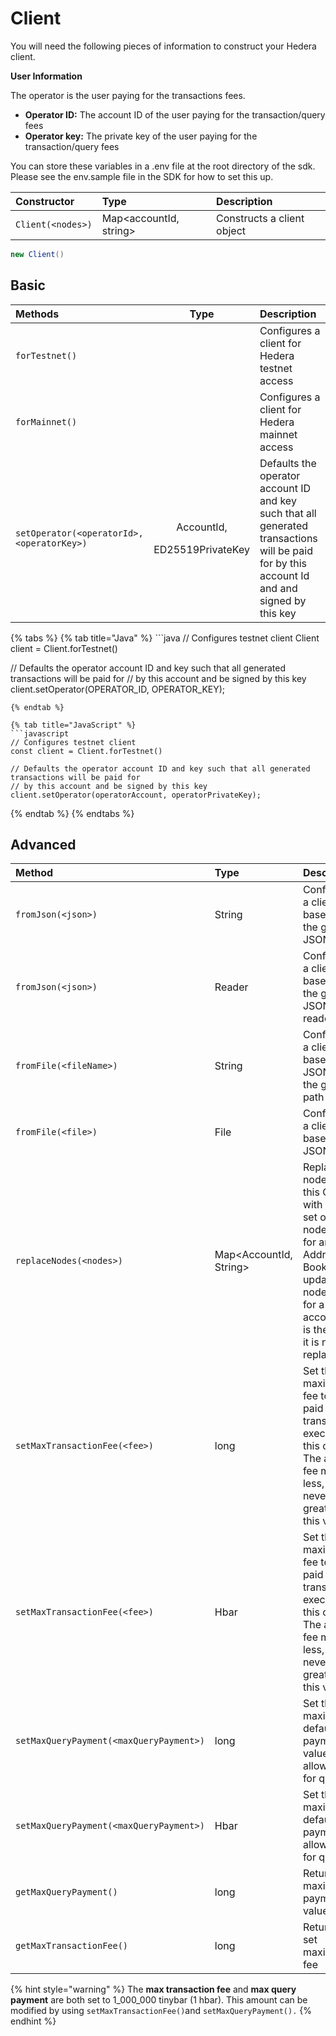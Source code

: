 # Client



You will need the following pieces of information to construct your Hedera client. 

**User Information**

The operator is the user paying for the transactions fees.  

* **Operator ID:** The account ID of the user paying for the transaction/query fees
* **Operator key:** The private key of the user paying for the transaction/query fees

You can store these variables in a .env file at the root directory of the sdk. Please see the env.sample file in the SDK for how to set this up.

| Constructor | Type | Description |
| :--- | :--- | :--- |
| `Client(<nodes>)` | Map&lt;accountId, string&gt; | Constructs a client object |

```java
new Client()
```

## Basic

<table>
  <thead>
    <tr>
      <th style="text-align:left">Methods</th>
      <th style="text-align:center">Type</th>
      <th style="text-align:left">Description</th>
    </tr>
  </thead>
  <tbody>
    <tr>
      <td style="text-align:left"><code>forTestnet()</code>
      </td>
      <td style="text-align:center"></td>
      <td style="text-align:left">Configures a client for Hedera testnet access</td>
    </tr>
    <tr>
      <td style="text-align:left"><code>forMainnet()</code>
      </td>
      <td style="text-align:center"></td>
      <td style="text-align:left">Configures a client for Hedera mainnet access</td>
    </tr>
    <tr>
      <td style="text-align:left"><code>setOperator(&lt;operatorId&gt;, &lt;operatorKey&gt;)</code>
      </td>
      <td style="text-align:center">
        <p>AccountId,</p>
        <p>ED25519PrivateKey</p>
      </td>
      <td style="text-align:left">Defaults the operator account ID and key such that all generated transactions
        will be paid for by this account Id and and signed by this key</td>
    </tr>
  </tbody>
</table>{% tabs %}
{% tab title="Java" %}
```java
// Configures testnet client
Client client = Client.forTestnet()

// Defaults the operator account ID and key such that all generated transactions will be paid for
// by this account and be signed by this key
client.setOperator(OPERATOR_ID, OPERATOR_KEY);
```
{% endtab %}

{% tab title="JavaScript" %}
```javascript
// Configures testnet client
const client = Client.forTestnet()

// Defaults the operator account ID and key such that all generated transactions will be paid for
// by this account and be signed by this key
client.setOperator(operatorAccount, operatorPrivateKey);
```
{% endtab %}
{% endtabs %}

## Advanced

| Method | Type | Description |
| :--- | :--- | :--- |
| `fromJson(<json>)` | String | Configures a client based off the given JSON string |
| `fromJson(<json>)` | Reader | Configures a client based off the given JSON reader |
| `fromFile(<fileName>)` | String | Configures a client based on a JSON file at the given path |
| `fromFile(<file>)` | File | Configures a client based on a JSON file. |
| `replaceNodes(<nodes>)` | Map&lt;AccountId, String&gt; | Replace all nodes in this Client with a new set of nodes \(e.g. for an Address Book update\). If a node URL for a given account ID is the same, it is not replaced. |
| `setMaxTransactionFee(<fee>)` | long | Set the maximum fee to be paid for transactions executed by this client. The actual fee may be less, but will never be greater than this value. |
| `setMaxTransactionFee(<fee>)` | Hbar | Set the maximum fee to be paid for transactions executed by this client. The actual fee may be less, but will never be greater than this value. |
| `setMaxQueryPayment(<maxQueryPayment>)` | long | Set the maximum default payment value allowable for queries. |
| `setMaxQueryPayment(<maxQueryPayment>)` | Hbar | Set the maximum default payment allowable for queries. |
| `getMaxQueryPayment()` | long | Returns the maximum payment value |
| `getMaxTransactionFee()` | long | Returns the set maximum fee |

{% hint style="warning" %}
The **max transaction fee** and **max query payment** are both set to 1\_000\_000 tinybar \(1 hbar\).  This amount can be modified by using `setMaxTransactionFee()`and `setMaxQueryPayment().`
{% endhint %}


